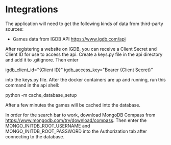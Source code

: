 # Integrations

The application will need to get the following kinds of data from third-party sources:

- Games data from IGDB API https://www.igdb.com/api

After registering a website on IGDB, you can receive a Client Secret and Client ID for use to access the api. Create a keys.py file in the api directory and add it to .gitignore. Then enter

igdb_client_id="{Client ID}"
igdb_access_key="Bearer {Client Secret}"

into the keys.py file. After the docker containers are up and running, run this command in the api shell:

python -m cache_database_setup

After a few minutes the games will be cached into the database.

In order for the search bar to work, download MongoDB Compass from https://www.mongodb.com/try/download/compass. Then enter the MONGO_INITDB_ROOT_USERNAME and MONGO_INITDB_ROOT_PASSWORD into the Authorization tab after connecting to the database.

